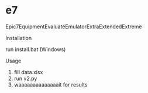 # e7
Epic7EquipmentEvaluateEmulatorExtraExtendedExtreme

Installation

  run install.bat (Windows)

Usage
  1. fill data.xlsx
  2. run v2.py
  3. waaaaaaaaaaaaaait for results
